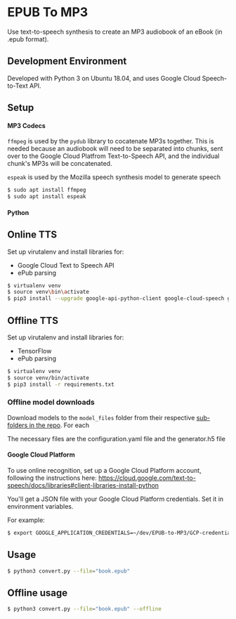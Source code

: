 # EPUB To MP3
Use text-to-speech synthesis to create an MP3 audiobook of an eBook (in .epub format).

## Development Environment
Developed with Python 3 on Ubuntu 18.04, and uses Google Cloud Speech-to-Text API.

## Setup

#### MP3 Codecs
`ffmpeg` is used by the `pydub` library to cocatenate MP3s together. This is needed
because an audiobook will need to be separated into chunks, sent over to the Google
Cloud Platfrom Text-to-Speech API, and the individual chunk's MP3s will be concatenated.

`espeak` is used by the Mozilla speech synthesis model to generate speech

```sh
$ sudo apt install ffmpeg 
$ sudo apt install espeak
```

#### Python
## Online TTS
Set up virutalenv and install libraries for:
* Google Cloud Text to Speech API
* ePub parsing

```sh
$ virtualenv venv
$ source venv\bin\activate
$ pip3 install --upgrade google-api-python-client google-cloud-speech google-cloud-texttospeech EbookLib bs4 xml-cleaner pydub
```
## Offline TTS
Set up virutalenv and install libraries for:
* TensorFlow
* ePub parsing

```sh
$ virtualenv venv
$ source venv/bin/activate
$ pip3 install -r requirements.txt
```
### Offline model downloads
Download models to the ```model_files``` folder from their respective [sub-folders in the repo](https://github.com/TensorSpeech/TensorFlowTTS/tree/master/examples). For each 

The necessary files are the configuration.yaml file and the generator.h5 file

#### Google Cloud Platform
To use online recognition, set up a Google Cloud Platform account, following the instructions here: 
https://cloud.google.com/text-to-speech/docs/libraries#client-libraries-install-python

You'll get a JSON file with your Google Cloud Platform credentials. Set it in environment variables.

For example:
```sh
$ export GOOGLE_APPLICATION_CREDENTIALS=~/dev/EPUB-to-MP3/GCP-credentials.json
```

## Usage
```sh
$ python3 convert.py --file="book.epub"
```

## Offline usage
```sh
$ python3 convert.py --file="book.epub" --offline
```